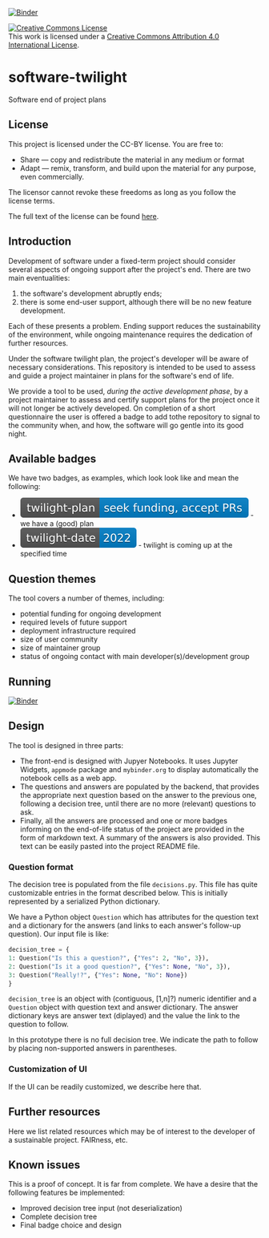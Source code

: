 [![Binder](https://mybinder.org/badge.svg)](https://mybinder.org/v2/gh/elichad/software-twilight/main?urlpath=apps%2Findex.ipynb)

<a rel="license" href="http://creativecommons.org/licenses/by/4.0/"><img alt="Creative Commons License" style="border-width:0" src="https://i.creativecommons.org/l/by/4.0/88x31.png" /></a><br />This work is licensed under a <a rel="license" href="http://creativecommons.org/licenses/by/4.0/">Creative Commons Attribution 4.0 International License</a>.

# software-twilight

Software end of project plans


## License
This project is licensed under the CC-BY license. You are free to:
* Share — copy and redistribute the material in any medium or format
* Adapt — remix, transform, and build upon the material for any purpose,
  even commercially.

The licensor cannot revoke these freedoms as long as you follow the license
terms.

The full text of the license can be found [here](https://github.com/elichad/software-twilight/blob/main/LICENSE.md).

## Introduction

Development of software under a fixed-term project should consider several
aspects of ongoing support after the project's end.  There are two main
eventualities:

1. the software's development abruptly ends;
2. there is some end-user support, although there will be no new feature development.

Each of these presents a problem. Ending support reduces the sustainability of the
environment, while ongoing maintenance requires the dedication of further
resources.

Under the software twilight plan, the project's developer will be aware of
necessary considerations.  This repository is intended to be used to assess and
guide a project maintainer in plans for the software's end of life.

We provide a tool to be used, _during the active development phase_, by a
project maintainer to assess and certify support plans for the project once
it will not longer be actively developed.  On completion of a short
questionnaire the user is offered a badge to add tothe repository to signal
to the community when, and how, the software will go gentle into its good
night.

## Available badges

We have two badges, as examples, which look look like and mean the following:
* [![Twilight Plan](https://github.com/elichad/software-twilight/blob/main/twilight_plan_example.svg)](https://github.com/elichad/software-twilight) - we have a (good) plan
* [![Twilight Date](https://github.com/elichad/software-twilight/blob/main/twilight_date_example.svg)](https://github.com/elichad/software-twilight) - twilight is coming up at the specified time


## Question themes

The tool covers a number of themes, including:
* potential funding for ongoing development
* required levels of future support
* deployment infrastructure required
* size of user community
* size of maintainer group
* status of ongoing contact with main developer(s)/development group

## Running

[![Binder](https://mybinder.org/badge.svg)](https://mybinder.org/v2/gh/elichad/software-twilight/main?urlpath=apps%2Findex.ipynb)

## Design

The tool is designed in three parts: 

- The front-end is designed with Jupyer Notebooks. It uses Jupyter Widgets, `appmode` package and `mybinder.org` to display automatically the notebook cells as a web app. 
- The questions and answers are populated by the backend, that provides the appropriate next question based on the answer to the previous one, following a decision tree, until there are no more (relevant) questions to ask.
- Finally, all the answers are processed and one or more badges informing on the end-of-life status of the project are provided in the form of markdown text. A summary of the answers is also provided. This text can be easily pasted into the project README file. 

### Question format

The decision tree is populated from the file `decisions.py`.  This file
has quite customizable entries in the format described below.  This is
initially represented by a serialized Python dictionary.

We have a Python object `Question` which has attributes for the question
text and a dictionary for the answers (and links to each answer's follow-up
question).  Our input file is like:

```python
decision_tree = {
1: Question("Is this a question?", {"Yes": 2, "No", 3}),
2: Question("Is it a good question?", {"Yes": None, "No", 3}),
3: Question("Really!?", {"Yes": None, "No": None})
}
```

`decision_tree` is an object with (contiguous, [1,n]?) numeric identifier
and a `Question` object with question text and answer dictionary.  The
answer dictionary keys are answer text (diplayed) and the value the link to
the question to follow.

In this prototype there is no full decision tree.  We indicate the path to
follow by placing non-supported answers in parentheses.

### Customization of UI

If the UI can be readily customized, we describe here that.

## Further resources

Here we list related resources which may be of interest to the developer
of a sustainable project.  FAIRness, etc.

## Known issues

This is a proof of concept.  It is far from complete.  We have a desire that
the following features be implemented:

* Improved decision tree input (not deserialization)
* Complete decision tree
* Final badge choice and design
